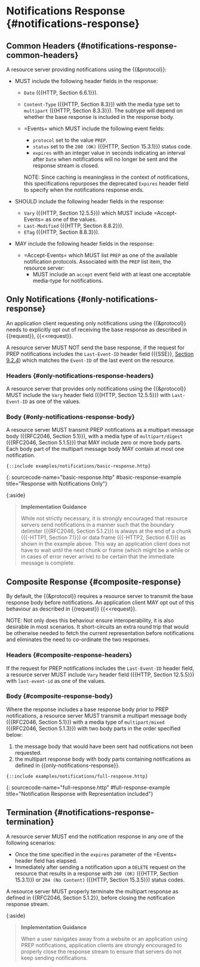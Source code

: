 # Notifications Response {#notifications-response}

<!--

In response to a `GET` request with a =Accept-Events= header field with `PREP` as the preferred notifications protocol, a resource server providing notifications:

+ MUST respond with a status code identical to the one that would have been sent with the response had notifications not been requested.
+ MUST include the message body that would have been transmitted had notifications not been requested, unless the `Prefer` header field {{RFC7240}} indicates a preference of `return=minimal` ({{RFC7240 Section 4.2}}).

-->

## Common Headers {#notifications-response-common-headers}

A resource server providing notifications using the {{&protocol}}:

+ MUST include the following header fields in the response:

  + `Date` ({{HTTP, Section 6.6.1}}).
  + `Content-Type` ({{HTTP, Section 8.3}}) with the media type set to `multipart` ({{HTTP, Section 8.3.3}}). The subtype will depend on whether the base response is included in the response body.
  + =Events= which MUST include the following event fields:
    + `protocol` set to the value `PREP`.
    + `status` set to the `200 (OK)` ({{HTTP, Section 15.3.1}}) status code.
    + `expires` with an integer value in seconds indicating an interval after `Date` when notifications will no longer be sent and the response stream is closed.

    NOTE: Since caching is meaningless in the context of notifications, this specifications repurposes the deprecated `Expires` header field to specify when the notifications response ends.

+ SHOULD include the following header fields in the response:

  + `Vary` ({{HTTP, Section 12.5.5}}) which MUST include =Accept-Events= as one of the values.
  + `Last-Modified` ({{HTTP, Section 8.8.2}}).
  + `ETag` ({{HTTP, Section 8.8.3}}).

+ MAY include the following header fields in the response:

  + =Accept-Events= which MUST list `PREP` as one of the available notification protocols. Associated with the `PREP` list item, the resource server:
    + MUST include an `accept` event field with at least one acceptable media-type for notifications.

## Only Notifications {#only-notifications-response}

An application client requesting only notifications using the {{&protocol}} needs to explicitly opt out of receiving the base response as described in {{request}}, {{<<request}}.

A resource server MUST NOT send the base response, if the request for PREP notifications includes the `Last-Event-ID` header field ({{SSE}}, [Section 9.2.4](SSE#the-last-event-id-header)) which matches the `Event-ID` of the last event on the resource.

### Headers {#only-notifications-response-headers}

A resource server that provides only notifications using the {{&protocol}} MUST include the `Vary` header field ({{HTTP, Section 12.5.5}}) with `Last-Event-ID` as one of the values.

### Body {#only-notifications-response-body}

A resource server MUST transmit PREP notifications as a multipart message body ({{RFC2046, Section 5.1}}), with a media type of `multipart/digest` ({{RFC2046, Section 5.1.5}}) that MAY include zero or more body parts. Each body part of the multipart message body MAY contain at most one notification.

~~~
{::include examples/notifications/basic-response.http}
~~~
{: sourcecode-name="basic-response.http" #basic-response-example title="Response with Notifications Only"}

{:aside}
> **Implementation Guidance**
>
> While not strictly necessary, it is strongly encouraged that resource servers send notifications in a manner such that the boundary delimiter ({{RFC2046, Section 5.1.2}}) is always at the end of a chunk ({{-HTTP1, Section 7.1}}) or data frame ({{-HTTP2, Section 6.1}}) as shown in the example above. This way an application client does not have to wait until the next chunk or frame (which might be a while or in cases of error never arrive) to be certain that the immediate message is complete.


## Composite Response {#composite-response}

By default, the {{&protocol}} requires a resource server to transmit the base response body before notifications. An application client MAY opt out of this behaviour as described in {{request}} {{<<request}}.

NOTE: Not only does this behaviour ensure interoperability, it is also desirable in most scenarios. It short-circuits an extra round trip that would be otherwise needed to fetch the current representation before notifications and eliminates the need to co-ordinate the two responses.

### Headers {#composite-response-headers}

If the request for PREP notifications includes the `Last-Event-ID` header field, a resource server MUST include `Vary` header field ({{HTTP, Section 12.5.5}}) with `last-event-id` as one of the values.

### Body {#composite-response-body}

Where the response includes a base response body prior to PREP notifications, a resource server MUST transmit a multipart message body ({{RFC2046, Section 5.1}}) with a media type of `multipart/mixed` ({{RFC2046, Section 5.1.3}}) with two body parts in the order specified below:

1. the message body that would have been sent had notifications not been requested.
2. the multipart response body with body parts containing notifications as defined in {{only-notifications-response}}.

~~~
{::include examples/notifications/full-response.http}
~~~
{: sourcecode-name="full-response.http" #full-response-example title="Notification Response with Representation included"}

## Termination {#notifications-response-termination}

A resource server MUST end the notification response in any one of the following scenarios:

+ Once the time specified in the `expires` parameter of the =Events= header field has elapsed.
+ Immediately after sending a notification upon a `DELETE` request on the resource that results in a response with `200 (OK)` ({{HTTP, Section 15.3.1}}) or `204 (No Content)` ({{HTTP, Section 15.3.5}}) status codes.

A resource server MUST properly terminate the multipart response as defined in {{RFC2046, Section 5.1.2}}, before closing the notification response stream.

{:aside}
> **Implementation Guidance**
>
> When a user navigates away from a website or an application using PREP notifications, application clients are strongly encouraged to properly close the response stream to ensure that servers do not keep sending notifications.
